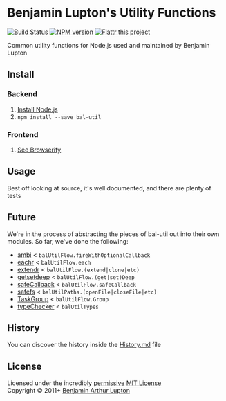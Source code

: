 # Benjamin Lupton's Utility Functions

[![Build Status](https://secure.travis-ci.org/balupton/bal-util.png?branch=master)](http://travis-ci.org/balupton/bal-util)
[![NPM version](https://badge.fury.io/js/bal-util.png)](https://npmjs.org/package/bal-util)
[![Flattr this project](https://raw.github.com/balupton/flattr-buttons/master/badge-89x18.gif)](http://flattr.com/thing/344188/balupton-on-Flattr)

Common utility functions for Node.js used and maintained by Benjamin Lupton



## Install

### Backend

1. [Install Node.js](http://bevry.me/node/install)
2. `npm install --save bal-util`

### Frontend

1. [See Browserify](http://browserify.org/)



## Usage
Best off looking at source, it's well documented, and there are plenty of tests



## Future
We're in the process of abstracting the pieces of bal-util out into their own modules. So far, we've done the following:

- [ambi](https://github.com/bevry/ambi) < `balUtilFlow.fireWithOptionalCallback`
- [eachr](https://github.com/bevry/eachr) < `balUtilFlow.each`
- [extendr](https://github.com/bevry/extendr) < `balUtilFlow.(extend|clone|etc)`
- [getsetdeep](https://github.com/bevry/getsetdeep) < `balUtilFlow.(get|set)Deep`
- [safeCallback](https://github.com/bevry/safecallback) < `balUtilFlow.safeCallback`
- [safefs](https://github.com/bevry/safefs) < `balUtilPaths.(openFile|closeFile|etc)`
- [TaskGroup](https://github.com/bevry/taskgroup) < `balUtilFlow.Group`
- [typeChecker](https://github.com/bevry/typechecker) < `balUtilTypes`



## History
You can discover the history inside the [History.md](https://github.com/balupton/bal-util/blob/master/History.md#files) file



## License
Licensed under the incredibly [permissive](http://en.wikipedia.org/wiki/Permissive_free_software_licence) [MIT License](http://creativecommons.org/licenses/MIT/)
<br/>Copyright © 2011+ [Benjamin Arthur Lupton](http://balupton.com)

